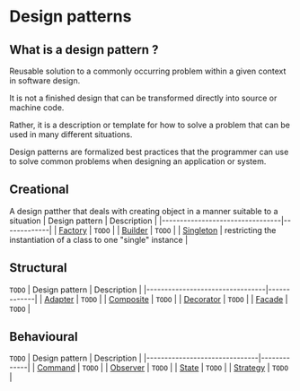 # Design patterns

## What is a design pattern ?
 Reusable solution to a commonly occurring problem within a given context in software design.
 
 It is not a finished design that can be transformed directly into source or machine code.
 
 Rather, it is a description or template for how to solve a problem that can be used in many different situations.
 
 Design patterns are formalized best practices that the programmer can use to solve common problems when designing an application or system.

## Creational
A design patther that deals with creating object in a manner suitable to a situation
| Design pattern                  | Description |
|---------------------------------|-------------|
| [Factory](/docs/factory.md)     | `TODO`      |
| [Builder](/docs/builder.md)     | `TODO`      |
| [Singleton](/docs/singleton.md) | restricting the instantiation of a class to one "single" instance |

## Structural
`TODO`
| Design pattern                  | Description |
|---------------------------------|-------------|
| [Adapter](/docs/adapter.md)     | `TODO`      |
| [Composite](/docs/composite.md) | `TODO`      |
| [Decorator](/docs/decorator.md) | `TODO`      |
| [Facade](/docs/facade.md)       | `TODO`      |

## Behavioural
`TODO`
| Design pattern                | Description |
|-------------------------------|-------------|
| [Command](/docs/command.md)   | `TODO`      |
| [Observer](/docs/observer.md) | `TODO`      |
| [State](/docs/state.md)       | `TODO`      |
| [Strategy](/docs/strategy.md) | `TODO`      |

